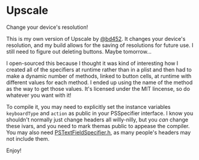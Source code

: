 Upscale
=======

Change your device's resolution!

This is my own version of Upscale by [@bd452](https://github.com/bd452). It changes your device's resolution, and my build allows for the saving of resolutions for future use. I still need to figure out deleting buttons. Maybe tomorrow...

I open-sourced this because I thought it was kind of interesting how I created all of the specifiers at runtime rather than in a plist and then had to make a dynamic number of methods, linked to button cells, at runtime with different values for each method. I ended up using the name of the method as the way to get those values. It's licensed under the MIT lincense, so do whatever you want with it!

To compile it, you may need to explicitly set the instance variables `keyboardType` and `action` as public in your PSSpecifier interface. I know you shouldn't normally just change headers all willy-nilly, but you *can* change these ivars, and you need to mark themas public to appease the compiler. You may also need [PSTextFieldSpecifier.h](http://developer.limneos.net/headers/8.0/Preferences.framework/Headers/PSTextFieldSpecifier.h), as many people's headers may not include them.

Enjoy!
